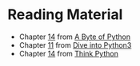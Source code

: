 # Reading Material

* Chapter [14](http://python.swaroopch.com/io.html) from [A Byte of Python](http://python.swaroopch.com/index.html)
* Chapter [11](http://getpython3.com/diveintopython3/files.html) from [Dive into Python3](http://getpython3.com/diveintopython3/native-datatypes.html)
* Chapter [14](http://greenteapress.com/thinkpython/html/thinkpython015.html) from [Think Python](http://greenteapress.com/thinkpython/html/index.html)
